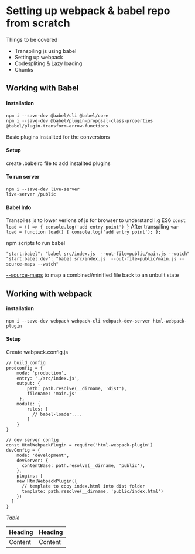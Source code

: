 # Setting up webpack & babel repo from scratch

Things to be covered

  - Transpiling js using babel
  - Setting up webpack
  - Codespliting & Lazy loading
  - Chunks

## Working with Babel
#### Installation
```
npm i --save-dev @babel/cli @babel/core
npm i --save-dev @babel/plugin-proposal-class-properties @babel/plugin-transform-arrow-functions
```
Basic plugins installted for the conversions
#### Setup
create .babelrc file to add installted plugins
#### To run server
```
npm i --save-dev live-server
live-server /public
```

#### Babel Info
Transpiles js to lower verions of js for browser to understand
i.g
ES6
`const load = () => { console.log('add entry point') }`
After transpiling
`
var load = function load() {
  console.log('add entry point');
};
`

npm scripts to run babel
```
"start:babel": "babel src/index.js  --out-file=public/main.js --watch"
"start:babel:dev": "babel src/index.js  --out-file=public/main.js --source-maps --watch"
```
[--source-maps][sourcemapRef] to map a combined/minified file back to an unbuilt state

[sourcemapRef]: https://www.html5rocks.com/en/tutorials/developertools/sourcemaps/


## Working with webpack

#### installation
```
npm i --save-dev webpack webpack-cli webpack-dev-server html-webpack-plugin
```
#### Setup
Create webpack.config.js
```
// build config
prodconfig = {
    mode: 'production',
    entry: './src/index.js',
    output: {
        path: path.resolve(__dirname, 'dist'),
        filename: 'main.js'
     },
    module: {
        rules: [
          // babel-loader....
        ]
    }
}

// dev server config
const HtmlWebpackPlugin = require('html-webpack-plugin')
devConfig = {
    mode: 'development',
    devServer: {
      contentBase: path.resolve(__dirname, 'public'),  
    },
    plugins: [
    new HtmlWebpackPlugin({
      // template to copy index.html into dist folder
      template: path.resolve(__dirname, 'public/index.html')
    })
  ]
}
```



*Table*

| Heading | Heading |
| ------ | ------ |
| Content | Content |
